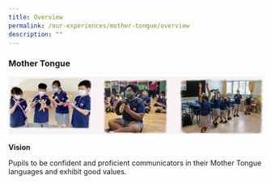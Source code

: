 ```yaml
---
title: Overview
permalink: /our-experiences/mother-tongue/overview
description: ""
---
```

### Mother Tongue

![](/images/mtl1.png)

**Vision**

Pupils to be confident and proficient communicators in their Mother Tongue languages and exhibit good values.